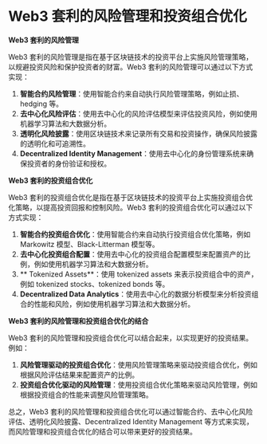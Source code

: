 **Web3 套利的风险管理和投资组合优化**
=====================================

**Web3 套利的风险管理**

Web3 套利的风险管理是指在基于区块链技术的投资平台上实施风险管理策略，以规避投资风险和保护投资者的财富。Web3 套利的风险管理可以通过以下方式实现：

1. **智能合约风险管理**：使用智能合约来自动执行风险管理策略，例如止损、hedging 等。
2. **去中心化风险评估**：使用去中心化的风险评估模型来评估投资风险，例如使用机器学习算法和大数据分析。
3. **透明化风险披露**：使用区块链技术来记录所有交易和投资操作，确保风险披露的透明化和可追溯性。
4. **Decentralized Identity Management**：使用去中心化的身份管理系统来确保投资者的身份验证和授权。

**Web3 套利的投资组合优化**

Web3 套利的投资组合优化是指在基于区块链技术的投资平台上实施投资组合优化策略，以提高投资回报和控制风险。Web3 套利的投资组合优化可以通过以下方式实现：

1. **智能合约投资组合优化**：使用智能合约来自动执行投资组合优化策略，例如 Markowitz 模型、Black-Litterman 模型等。
2. **去中心化投资组合配置**：使用去中心化的投资组合配置模型来配置资产的比例，例如使用机器学习算法和大数据分析。
3. ** Tokenized Assets**：使用 tokenized assets 来表示投资组合中的资产，例如 tokenized stocks、tokenized bonds 等。
4. **Decentralized Data Analytics**：使用去中心化的数据分析模型来分析投资组合的性能和风险，例如使用机器学习算法和大数据分析。

**Web3 套利的风险管理和投资组合优化的结合**

Web3 套利的风险管理和投资组合优化可以结合起来，以实现更好的投资结果。例如：

1. **风险管理驱动的投资组合优化**：使用风险管理策略来驱动投资组合优化，例如根据风险评估结果来配置资产的比例。
2. **投资组合优化驱动的风险管理**：使用投资组合优化策略来驱动风险管理，例如根据投资组合的性能来调整风险管理策略。

总之，Web3 套利的风险管理和投资组合优化可以通过智能合约、去中心化风险评估、透明化风险披露、Decentralized Identity Management 等方式来实现，而风险管理和投资组合优化的结合可以带来更好的投资结果。